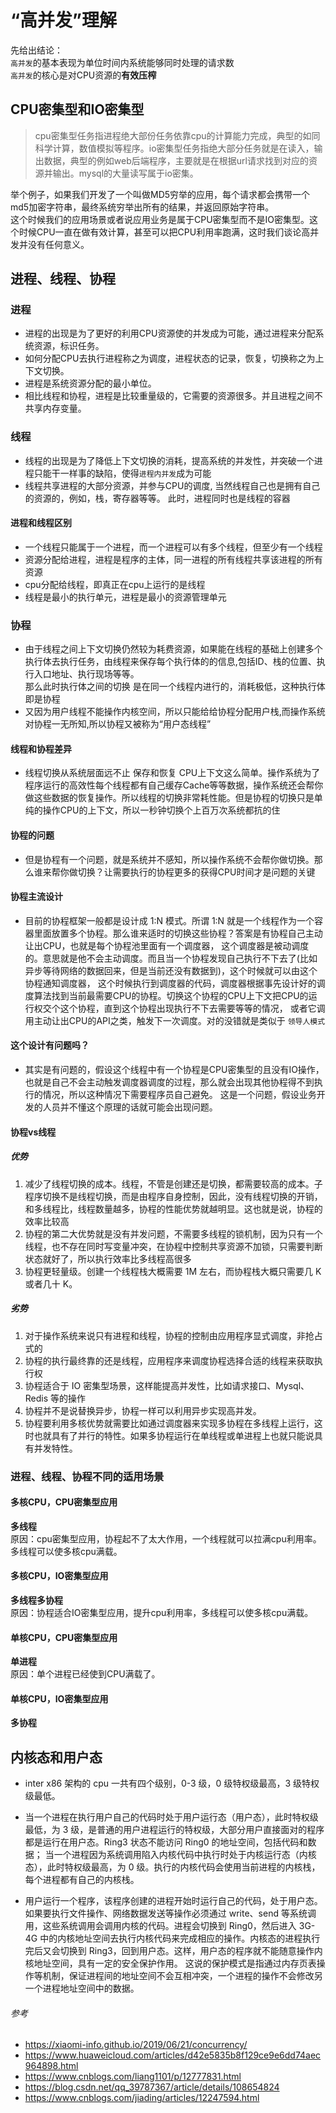 # “高并发”理解
先给出结论：  
`高并发`的基本表现为单位时间内系统能够同时处理的请求数  
`高并发`的核心是对CPU资源的**有效压榨**

## CPU密集型和IO密集型
>cpu密集型任务指进程绝大部份任务依靠cpu的计算能力完成，典型的如同科学计算，数值模拟等程序。io密集型任务指绝大部分任务就是在读入，输出数据，典型的例如web后端程序，主要就是在根据url请求找到对应的资源并输出。mysql的大量读写属于io密集。

举个例子，如果我们开发了一个叫做MD5穷举的应用，每个请求都会携带一个md5加密字符串，最终系统穷举出所有的结果，并返回原始字符串。  
这个时候我们的应用场景或者说应用业务是属于CPU密集型而不是IO密集型。这个时候CPU一直在做有效计算，甚至可以把CPU利用率跑满，这时我们谈论高并发并没有任何意义。

## 进程、线程、协程
### 进程
- 进程的出现是为了更好的利用CPU资源使的并发成为可能，通过进程来分配系统资源，标识任务。
- 如何分配CPU去执行进程称之为调度，进程状态的记录，恢复，切换称之为上下文切换。
- 进程是系统资源分配的最小单位。
- 相比线程和协程，进程是比较重量级的，它需要的资源很多。并且进程之间不共享内存变量。

### 线程
- 线程的出现是为了降低上下文切换的消耗，提高系统的并发性，并突破一个进程只能干一样事的缺陷，使得`进程内并发`成为可能
- 线程共享进程的大部分资源，并参与CPU的调度, 当然线程自己也是拥有自己的资源的，例如，栈，寄存器等等。 此时，进程同时也是线程的容器

#### 进程和线程区别
- 一个线程只能属于一个进程，而一个进程可以有多个线程，但至少有一个线程
- 资源分配给进程，进程是程序的主体，同一进程的所有线程共享该进程的所有资源
- cpu分配给线程，即真正在cpu上运行的是线程
- 线程是最小的执行单元，进程是最小的资源管理单元

### 协程
- 由于线程之间上下文切换仍然较为耗费资源，如果能在线程的基础上创建多个执行体去执行任务，由线程来保存每个执行体的的信息,包括ID、栈的位置、执行入口地址、执行现场等等。  
那么此时执行体之间的切换
是在同一个线程内进行的，消耗极低，这种执行体即是协程
- 又因为用户线程不能操作内核空间，所以只能给给协程分配用户栈,而操作系统对协程一无所知,所以协程又被称为“用户态线程”

#### 线程和协程差异
- 线程切换从系统层面远不止 保存和恢复 CPU上下文这么简单。操作系统为了程序运行的高效性每个线程都有自己缓存Cache等等数据，操作系统还会帮你做这些数据的恢复操作。所以线程的切换非常耗性能。但是协程的切换只是单纯的操作CPU的上下文，所以一秒钟切换个上百万次系统都抗的住

#### 协程的问题
- 但是协程有一个问题，就是系统并不感知，所以操作系统不会帮你做切换。那么谁来帮你做切换？让需要执行的协程更多的获得CPU时间才是问题的关键

#### 协程主流设计
- 目前的协程框架一般都是设计成 1:N 模式。所谓 1:N 就是一个线程作为一个容器里面放置多个协程。那么谁来适时的切换这些协程？答案是有协程自己主动让出CPU，也就是每个协程池里面有一个调度器，
这个调度器是被动调度的。意思就是他不会主动调度。而且当一个协程发现自己执行不下去了(比如异步等待网络的数据回来，但是当前还没有数据到)，这个时候就可以由这个协程通知调度器，
这个时候执行到调度器的代码，调度器根据事先设计好的调度算法找到当前最需要CPU的协程。切换这个协程的CPU上下文把CPU的运行权交个这个协程，直到这个协程出现执行不下去需要等等的情况，
或者它调用主动让出CPU的API之类，触发下一次调度。对的没错就是类似于 `领导人模式`

#### 这个设计有问题吗？
- 其实是有问题的，假设这个线程中有一个协程是CPU密集型的且没有IO操作，也就是自己不会主动触发调度器调度的过程，那么就会出现其他协程得不到执行的情况，所以这种情况下需要程序员自己避免。
这是一个问题，假设业务开发的人员并不懂这个原理的话就可能会出现问题。

#### 协程vs线程
##### 优势
1. 减少了线程切换的成本。线程，不管是创建还是切换，都需要较高的成本。子程序切换不是线程切换，而是由程序自身控制，因此，没有线程切换的开销，和多线程比，线程数量越多，协程的性能优势就越明显。这也就是说，协程的效率比较高
2. 协程的第二大优势就是没有并发问题，不需要多线程的锁机制，因为只有一个线程，也不存在同时写变量冲突，在协程中控制共享资源不加锁，只需要判断状态就好了，所以执行效率比多线程高很多
3. 协程更轻量级。创建一个线程栈大概需要 1M 左右，而协程栈大概只需要几 K 或者几十 K。

##### 劣势
1. 对于操作系统来说只有进程和线程，协程的控制由应用程序显式调度，非抢占式的
2. 协程的执行最终靠的还是线程，应用程序来调度协程选择合适的线程来获取执行权
3. 协程适合于 IO 密集型场景，这样能提高并发性，比如请求接口、Mysql、Redis 等的操作
4. 协程并不是说替换异步，协程一样可以利用异步实现高并发。
5. 协程要利用多核优势就需要比如通过调度器来实现多协程在多线程上运行，这时也就具有了并行的特性。如果多协程运行在单线程或单进程上也就只能说具有并发特性。

### 进程、线程、协程不同的适用场景

#### 多核CPU，CPU密集型应用
**多线程**  
原因：cpu密集型应用，协程起不了太大作用，一个线程就可以拉满cpu利用率。多线程可以使多核cpu满载。

#### 多核CPU，IO密集型应用
**多线程多协程**  
原因：协程适合IO密集型应用，提升cpu利用率，多线程可以使多核cpu满载。

#### 单核CPU，CPU密集型应用
**单进程**  
原因：单个进程已经使到CPU满载了。

#### 单核CPU，IO密集型应用
**多协程**

## 内核态和用户态
- inter x86 架构的 cpu 一共有四个级别，0-3 级，0 级特权级最高，3 级特权级最低。

- 当一个进程在执行用户自己的代码时处于用户运行态（用户态），此时特权级最低，为 3 级，是普通的用户进程运行的特权级，大部分用户直接面对的程序都是运行在用户态。Ring3 状态不能访问 Ring0 的地址空间，包括代码和数据；
当一个进程因为系统调用陷入内核代码中执行时处于内核运行态（内核态），此时特权级最高，为 0 级。执行的内核代码会使用当前进程的内核栈，每个进程都有自己的内核栈。

- 用户运行一个程序，该程序创建的进程开始时运行自己的代码，处于用户态。如果要执行文件操作、网络数据发送等操作必须通过 write、send 等系统调用，这些系统调用会调用内核的代码。进程会切换到 Ring0，然后进入 3G-4G 中的内核地址空间去执行内核代码来完成相应的操作。内核态的进程执行完后又会切换到 Ring3，回到用户态。这样，用户态的程序就不能随意操作内核地址空间，具有一定的安全保护作用。
这说的保护模式是指通过内存页表操作等机制，保证进程间的地址空间不会互相冲突，一个进程的操作不会修改另一个进程地址空间中的数据。

###### 参考

- https://xiaomi-info.github.io/2019/06/21/concurrency/
- https://www.huaweicloud.com/articles/d42e5835b8f129ce9e6dd74aec964898.html
- https://www.cnblogs.com/liang1101/p/12777831.html
- https://blog.csdn.net/qq_39787367/article/details/108654824
- https://www.cnblogs.com/jiading/articles/12247594.html
